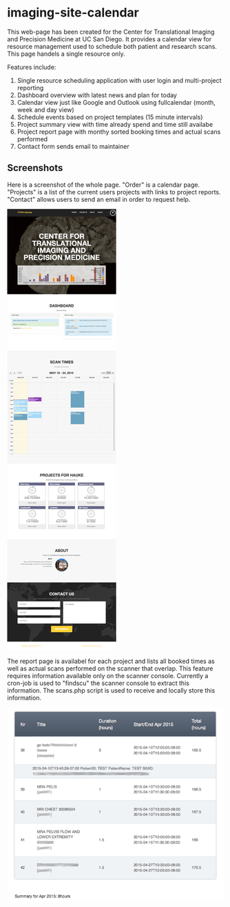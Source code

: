 # imaging-site-calendar

This web-page has been created for the Center for Translational Imaging and Precision Medicine at UC San Diego. It provides a calendar view for resource management used to schedule both patient and research scans. This page handels a single resource only.

Features include:

1. Single resource scheduling application with user login and multi-project reporting
2. Dashboard overview with latest news and plan for today
3. Calendar view just like Google and Outlook using fullcalendar (month, week and day view)
4. Schedule events based on project templates (15 minute intervals)
5. Project summary view with time already spend and time still availabe
6. Project report page with monthy sorted booking times and actual scans performed
7. Contact form sends email to maintainer

## Screenshots

Here is a screenshot of the whole page. "Order" is a calendar page. "Projects" is a list of the current users projects with links to project reports. "Contact" allows users to send an email in order to request help.

![application screenshot](https://github.com/HaukeBartsch/imaging-site-calendar/blob/master/img/CalendarApp.png "Calendar App Screenshot")

The report page is availabel for each project and lists all booked times as well as actual scans performed on the scanner that overlap. This feature requires information available only on the scanner console. Currently a cron-job is used to "findscu" the scanner console to extract this information. The scans.php script is used to receive and locally store this information.

![report screenshot](https://github.com/HaukeBartsch/imaging-site-calendar/blob/master/img/Report.png "Calendar App Screenshot for Report Page")

